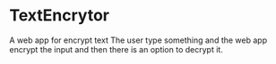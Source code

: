 # TextEncrytor
A web app for encrypt text 
The user type something and the web app encrypt the input and then there is an option to decrypt it.
